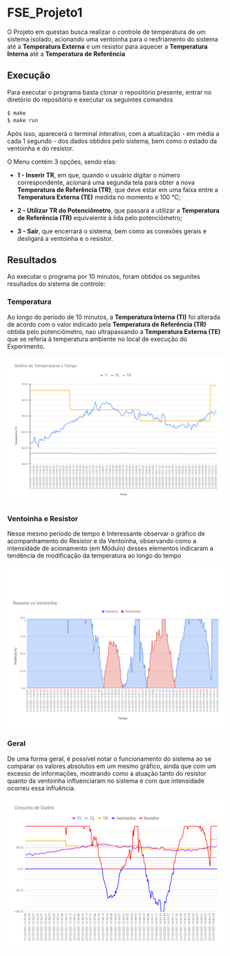 # FSE_Projeto1

O Projeto em questao busca realizar o controle de temperatura de um sistema isolado, acionando uma ventoinha para o resfriamento do sistema até a **Temperatura Externa** e um resistor para aquecer a **Temperatura Interna** até a **Temperatura de Referência**

## Execução

Para executar o programa basta clonar o repositório presente, entrar no diretório do repositório e executar os seguintes comandos

``` bash
$ make
$ make run
```

Após isso, aparecerá o terminal interativo, com a atualização - em média a cada 1 segundo - dos dados obtidos pelo sistema, bem como o estado da ventoinha e do resistor.

O Menu contém 3 opções, sendo elas:

* **1 - Inserir TR**, em que, quando o usuário digitar o número correspondente, acionará uma segunda tela para obter a nova **Temperatura de Referência (TR)**, que deve estar em uma faixa entre a **Temperatura Externa (TE)** medida no momento e 100 °C;

* **2 - Utilizar TR do Potenciômetro**, que passará a utilizar a **Temperatura de Referência (TR)** equivalente à lida pelo potenciômetro;

* **3 - Sair**, que encerrará o sistema, bem como as conexões gerais e desligará a ventoinha e o resistor.

## Resultados 

Ao executar o programa por 10 minutos, foram obtidos os segunites resultados do sistema de controle:

### Temperatura

Ao longo do período de 10 minutos, a **Temperatura Interna (TI)** foi alterada de acordo com o valor indicado pela **Temperatura de Referência (TR)** obtida pelo potenciômetro, nao ultrapassando a **Temperatura Externa (TE)** que se referia à temperatura ambiente no local de execução do Experimento.

![Temperatura vs Tempo](./images/Temperatura-vs-Tempo.png)

### Ventoinha e Resistor

Nesse mesmo período de tempo é Interessante observar o gráfico de acompanhamento do Resistor e da Ventoinha, observando como a intensidade de acionamento (em Módulo) desses elementos indicaram a tendência de modificação da temperatura ao longo do tempo

![Resistor vs Ventoinha.](./images/Resistor-vs-Ventoinha.png)

### Geral

De uma forma geral, é possível notar o funcionamento do sistema ao se comparar os valores absolutos em um mesmo gráfico, ainda que com um excesso de informações, mostrando como a atuação tanto do resistor quanto da ventoinha influenciaram no sistema e com que intensidade ocorreu essa influência.

![Conjunto de Dados](./images/Conjunto-de-Dados.png)



